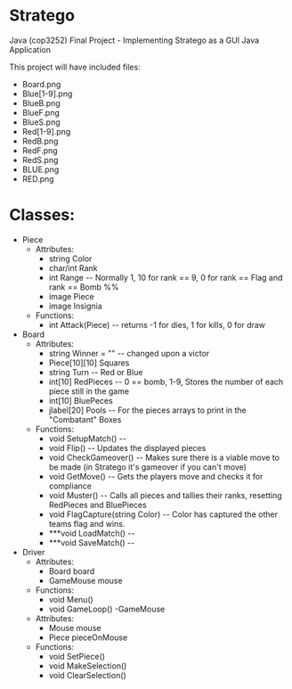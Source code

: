 # Stratego
Java (cop3252) Final Project - Implementing Stratego as a GUI Java Application

This project will have included files:
- Board.png
- Blue[1-9].png
- BlueB.png
- BlueF.png
- BlueS.png
- Red[1-9].png
- RedB.png
- RedF.png
- RedS.png
- BLUE.png
- RED.png


# Classes: 
- Piece
  - Attributes:
    - string Color
    - char/int Rank
    - int Range -- Normally 1, 10 for rank == 9, 0 for rank == Flag and rank == Bomb %%
    - image Piece
    - image Insignia
  - Functions:
    - int Attack(Piece) -- returns -1 for dies, 1 for kills, 0 for draw
- Board
  - Attributes:
    - string Winner = "" -- changed upon a victor
    - Piece[10][10] Squares
    - string Turn -- Red or Blue
    - int[10] RedPieces -- 0 == bomb, 1-9, Stores the number of each piece still in the game
    - int[10] BluePeces
    - jlabel[20] Pools -- For the pieces arrays to print in the "Combatant" Boxes
  - Functions:
    - void SetupMatch() --
    - void Flip() -- Updates the displayed pieces
    - void CheckGameover() -- Makes sure there is a viable move to be made (in Stratego it's gameover if you can't move)
    - void GetMove() -- Gets the players move and checks it for compliance 
    - void Muster() -- Calls all pieces and tallies their ranks, resetting RedPieces and BluePieces
    - void FlagCapture(string Color) -- Color has captured the other teams flag and wins.
    - ***void LoadMatch() --
    - ***void SaveMatch() --
- Driver
  - Attributes:
    - Board board
    - GameMouse mouse
  - Functions:
    - void Menu()
    - void GameLoop()
-GameMouse
  - Attributes:
    - Mouse mouse
    - Piece pieceOnMouse
  - Functions:
    - void SetPiece()
    - void MakeSelection()
    - void ClearSelection()
